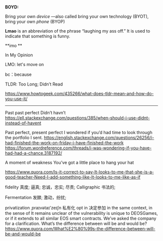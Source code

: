 **BOYD:**

Bring your own *device* —also called bring your own technology (BYOT), bring your own *phone* (BYOP)

**Lmao** is an abbreviation of the phrase “laughing my ass off.” It is used to indicate that something is funny.

**imo **

In My Opinion

LMO: let's move on

bc：because

TLDR: Too Long; Didn’t Read

https://www.howtogeek.com/435266/what-does-tldr-mean-and-how-do-you-use-it/


----------

Past past perfect
Didn’t havn’t
https://ell.stackexchange.com/questions/385/when-should-i-use-didnt-instead-of-havent

Past perfect, present perfect
I wondered if you’d had time to look through the portfolio I sent.
https://english.stackexchange.com/questions/26256/i-had-finished-the-work-on-friday-i-have-finished-the-work
https://forum.wordreference.com/threads/i-was-wondering-if-you-have-had-had-a-chance.3187192/

A moment of weakness
You’ve got a little place to hang your hat



https://www.quora.com/Is-it-correct-to-say-It-looks-to-me-that-she-is-a-good-teacher-Need-I-add-something-like-It-looks-to-me-like-as-if

fidelity 真度; 逼真; 忠诚，忠实; 尽责;
Calligraphic 书法的;

Fermentation 发酵; 激动，纷扰;

privatization ˌpraɪvətaɪ'zeɪʃn 私有化
opt in 决定参加
in the same context,
in the sense of
It remains unclear of the vulnerability is unique to DEOSGames, or if it extends to all similar EOS smart contracts. We’ve asked the company for a clarification.
What’s the difference between will be and would be?
https://www.quora.com/What%E2%80%99s-the-difference-between-will-be-and-would-be
 

 

